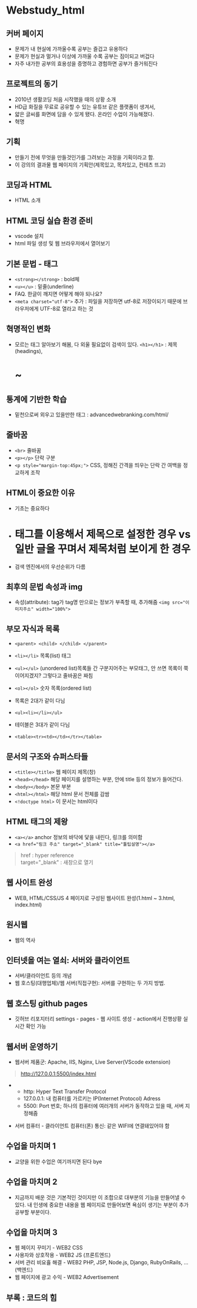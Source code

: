# Webstudy_html

## 커버 페이지

- 문제가 내 현실에 가까울수록 공부는 즐겁고 유용하다
- 문제가 현실과 멀거나 이상에 가까울 수록 공부는 짐이되고 버겁다
- 자주 내가한 공부의 효용성을 증명하고 경험하면 공부가 즐거워진다 

## 프로젝트의 동기

- 2010년 생활코딩 처음 시작했을 때의 상황 소개 
- HD급 화질을 무료로 공유할 수 있는 유튜브 같은 플랫폼이 생겨서,
- 얇은 글씨를 화면에 담을 수 있게 됐다. 온라인 수업이 가능해졌다. 
- 혁명 

## 기획

- 만들기 전에 무엇을 만들것인가를 그려보는 과정을 기획이라고 함. 
- 이 강의의 결과물 웹 페이지의 기획안(제목있고, 목차있고, 컨테츠 뜨고)

## 코딩과 HTML

- HTML 소개 

## HTML 코딩 실습 환경 준비 

- vscode 설치 
- html 파일 생성 및 웹 브라우저에서 열어보기 

## 기본 문법 - 태그 

- `<strong></strong>` : bold체 
- `<u></u>` : 밑줄(underline) 
- FAQ. 한글이 깨지면 어떻게 해야 되나요?
- `<meta charset="utf-8">` 추가 : 파일을 저장하면 utf-8로 저장이되기 때문에 브라우저에게 UTF-8로 열라고 하는 것

## 혁명적인 변화 

- 모르는 태그 알아보기 해봄, 다 외울 필요없이 검색이 있다.
`<h1></h1>` : 제목(headings), <h1> ~ <h6> 


## 통계에 기반한 학습 

- 밑천으로써 외우고 있을만한 태그 : advancedwebranking.com/html/

## 줄바꿈

- `<br>` 줄바꿈 
- `<p></p>` 단락 구분
- `<p style="margin-top:45px;">` CSS, 정해진 간격을 띄우는 단락 간 여백을 정교하게 조작 

## HTML이 중요한 이유

- 기초는 중요하다 
- <h1> 태그를 이용해서 제목으로 설정한 경우 vs 일반 글을 꾸며서 제목처럼 보이게 한 경우 
- 검색 엔진에서의 우선순위가 다름 

## 최후의 문법 속성과 img

- 속성(attribute): tag가 tag명 만으로는 정보가 부족할 때, 추가해줌
`<img src="이미지주소" width="100%">`

## 부모 자식과 목록

- `<parent>
  <child>
  </child>
</parent>`

- `<li></li>` 목록(list) 태그 
- `<ul></ul>` (unordered list)목록들 간 구분지어주는 부모태그, 안 쓰면 목록이 쭉 이어지겠지? 그렇다고 줄바꿈은 짜침
- `<ol></ol>` 숫자 목록(ordered list) 

-  목록은 2대가 같이 다님 
- `<ul><li></li></ul>`

- 테이블은 3대가 같이 다님
- `<table><tr><td></td></tr></table>`

## 문서의 구조와 슈퍼스타들

- `<title></title>` 웹 페이지 제목(창)
- `<head></head>` 해당 페이지를 설명하는 부분, 안에 title 등의 정보가 들어간다. 
- `<body></body>` 본문 부분 
- `<html></html>` 해당 html 문서 전체를 감쌈
- `<!doctype html>` 이 문서는 html이다 

## HTML 태그의 제왕 

- `<a></a>` anchor 정보의 바닥에 닻을 내린다, 링크를 의미함 
- `<a href="링크 주소" target="_blank" title="툴팁설명"></a>`
> href : hyper reference <br>
> target="_blank" : 새창으로 열기 

## 웹 사이트 완성

- WEB, HTML/CSS/JS 4 페이지로 구성된 웹사이트 완성(1.html ~ 3.html, index.html)

## 원시웹

- 웹의 역사 

## 인터넷을 여는 열쇠: 서버와 클라이언트 

- 서버/클라이언트 등의 개념 
- 웹 호스팅(대행업체)/웹 서버(직접구현): 서버를 구현하는 두 가지 방법. 

## 웹 호스팅 github pages

- 깃허브 리포지터리 settings - pages - 웹 사이트 생성 - action에서 진행상황 실시간 확인 가능 

## 웹서버 운영하기 

- 웹서버 제품군: Apache, IIS, Nginx, Live Server(VScode extension)
> http://127.0.0.1:5500/index.html
-   
  - http: Hyper Text Transfer Protocol 
  - 127.0.0.1: 내 컴퓨터를 가르키는 IP(Internet Protocol) Adress
  - 5500: Port 번호; 하나의 컴퓨터에 여러개의 서버가 동작하고 있을 때, 서버 지정해줌 

- 서버 컴퓨터 - 클라이언트 컴퓨터(폰) 통신: 같은 WIFI에 연결돼있어야 함 

## 수업을 마치며 1

- 교양을 위한 수업은 여기까지면 된다 bye

## 수업을 마치며 2

- 지금까지 배운 것은 기본적인 것이지만 이 조합으로 대부분의 기능을 만들어낼 수 있다. 
내 인생에 중요한 내용을 웹 페이지로 만들어보면 욕심이 생기는 부분이 추가 공부할 부분이다. 

## 수업을 마치며 3

- 웹 페이지 꾸미기 - WEB2 CSS
- 사용자와 상호작용 - WEB2 JS  (프론트엔드)
- 서버 관리 비요휼 해결 - WEB2 PHP, JSP, Node.js, Django, RubyOnRails, ... (백엔드)
- 웹 페이지에 광고 수익 - WEB2 Advertisement

## 부록 : 코드의 힘  
 




